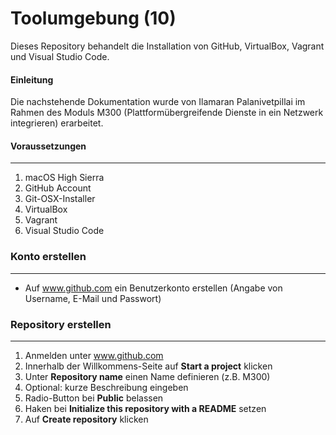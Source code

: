 Toolumgebung (10)
======

Dieses Repository behandelt die Installation von GitHub, VirtualBox, Vagrant und Visual Studio Code.

#### Einleitung

Die nachstehende Dokumentation wurde von Ilamaran Palanivetpillai im Rahmen des Moduls M300 (Plattformübergreifende Dienste in ein Netzwerk integrieren) erarbeitet.

#### Voraussetzungen
***
1. macOS High Sierra
2. GitHub Account
3. Git-OSX-Installer
4. VirtualBox
5. Vagrant
6. Visual Studio Code

### Konto erstellen
***
* Auf www.github.com ein Benutzerkonto erstellen (Angabe von Username, E-Mail und Passwort)

### Repository erstellen
***
1. Anmelden unter www.github.com 
2. Innerhalb der Willkommens-Seite auf <strong>Start a project</strong> klicken
3. Unter <strong>Repository name</strong> einen Name definieren (z.B. M300)
4. Optional: kurze Beschreibung eingeben
5. Radio-Button bei <strong>Public</strong> belassen
6. Haken bei <strong>Initialize this repository with a README</strong> setzen
7. Auf <strong>Create repository</strong> klicken

